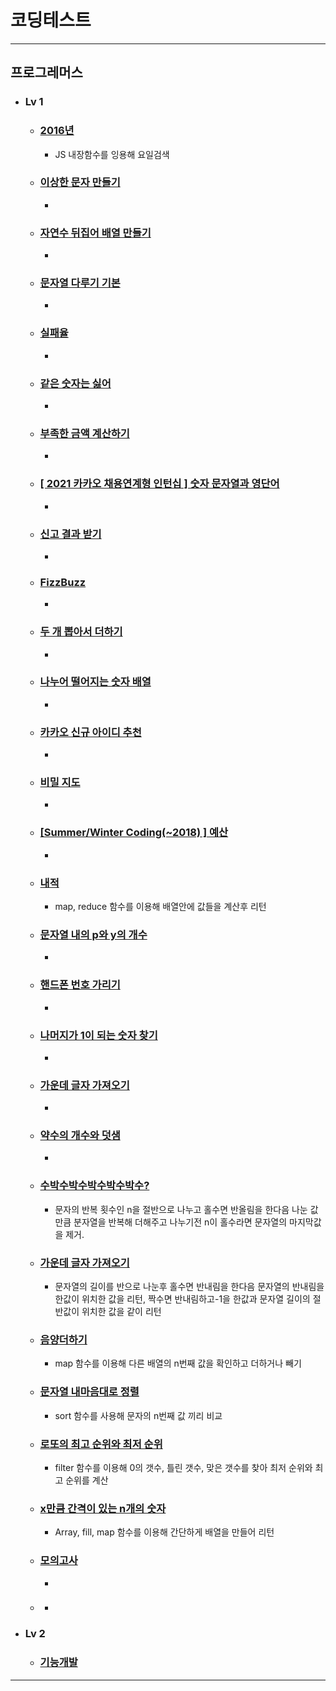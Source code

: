 # 코딩테스트

---
## 프로그레머스
+ ### Lv 1
  + ### [2016년](src/components/programmers/dayOfTheWeek.jsx) 
    + JS 내장함수를 잉용해 요일검색
  + ### [이상한 문자 만들기](src/components/programmers/weirdLetters.jsx)
    + 
  + ### [자연수 뒤집어 배열 만들기](src/components/programmers/numberOfArray.jsx)
    + 
  + ### [문자열 다루기 기본](src/components/programmers/string.jsx)
    + 
  + ### [실패율](src/components/programmers/failureRate.jsx)
    + 
  + ### [같은 숫자는 싫어](src/components/programmers/sameNumber.jsx)
    + 
  + ### [부족한 금액 계산하기](src/components/programmers/insufficient.jsx)
    + 
  + ### [[ 2021 카카오 채용연계형 인턴십 ] 숫자 문자열과 영단어](src/components/programmers/numStrEn.jsx)
    + 
  + ### [신고 결과 받기](src/components/programmers/userReports.jsx)
    + 
  + ### [FizzBuzz](src/components/programmers/fizz.jsx)
    + 
  + ### [두 개 뽑아서 더하기](src/components/programmers/dayOfTheWeek.jsx)
    + 
  + ### [나누어 떨어지는 숫자 배열](src/components/programmers/arrDivision.jsx)
    + 
  + ### [카카오 신규 아이디 추천](src/components/programmers/idSuggestion.jsx)
    + 
  + ### [비밀 지도](src/components/programmers/secretMap.jsx)
    + 
  + ### [[Summer/Winter Coding(~2018) ] 예산](src/components/programmers/budget.jsx)
    + 
  + ### [내적](src/components/programmers/dotProduct.jsx)
    + map, reduce 함수를 이용해 배열안에 값들을 계산후 리턴 
  + ### [문자열 내의 p와 y의 개수](src/components/programmers/numberOfCharacters.jsx)
    + 
  + ### [핸드폰 번호 가리기](src/components/programmers/hideCellPhoneNum.jsx)
    + 
  + ### [나머지가 1이 되는 숫자 찾기](src/components/programmers/findTheRemainder.jsx)
    + 
  + ### [가운데 글자 가져오기](src/components/programmers/middleLetter.jsx)
    + 
  + ### [약수의 개수와 덧샘](src/components/programmers/numberAndAdditionOfFactors.jsx)
    +
  + ### [수박수박수박수박수박수?](src/components/programmers/stringRepetition.jsx)
    + 문자의 반복 횟수인 n을 절반으로 나누고 홀수면 반올림을 한다음 나눈 값 만큼 분자열을 반복해 더해주고 나누기전 n이 홀수라면 문자열의 마지막값을 제거.  
  + ### [가운데 글자 가져오기](src/components/programmers/middleLetter.jsx)
    + 문자열의 길이를 반으로 나눈후 홀수면 반내림을 한다음 문자열의 반내림을 한값이 위치한 값을 리턴, 짝수면 반내림하고-1을 한값과 문자열 길이의 절반값이 위치한 값을 같이 리턴
  + ### [음양더하기](src/components/programmers/addYinAndYang.jsx)
    + map 함수를 이용해 다른 배열의 n번째 값을 확인하고 더하거나 빼기 
  + ### [문자열 내마음대로 정렬](src/components/programmers/sortingStringsMyOwnWay.jsx)
    + sort 함수를 사용해 문자의 n번째 값 끼리 비교
  + ### [로또의 최고 순위와 최저 순위](src/components/programmers/lotteryRanking.jsx)
    + filter 함수를 이용해 0의 갯수, 틀린 갯수, 맞은 갯수를 찾아 최저 순위와 최고 순위를 계산
  + ### [x만큼 간격이 있는 n개의 숫자](src/components/programmers/nNumbersSpacedByX.jsx)
    + Array, fill, map 함수를 이용해 간단하게 배열을 만들어 리턴
  + ### [모의고사](src/components/programmers/mockExam.jsx)
    +
  + ### []()
    +
+ ### Lv 2
  + ### [기능개발](src/components/programmers/functionDevelopment.jsx)

--- 
